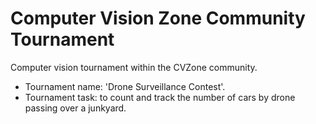 # Computer Vision Zone Community Tournament

Computer vision tournament within the CVZone community.

* Tournament name:  'Drone Surveillance Contest'.
* Tournament task:    to count and track the number of cars by drone passing over a junkyard.




